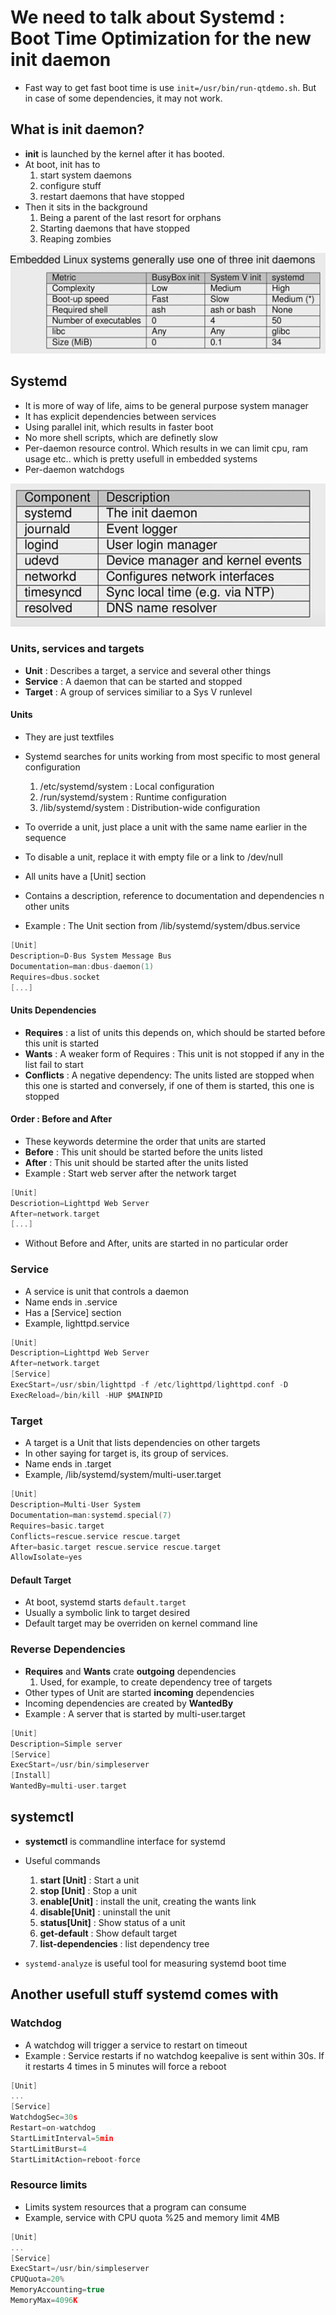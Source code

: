 # We need to talk about Systemd : Boot Time Optimization for the new init daemon
- Fast way to get fast boot time is use <code>init=/usr/bin/run-qtdemo.sh</code>. But in case of some dependencies, it may not work.

## What is init daemon? 
- **init** is launched by the kernel after it has booted.
- At boot, init has to
    1. start system daemons
    2. configure stuff
    3. restart daemons that have stopped
- Then it sits in the background
    1. Being a parent of the last resort for orphans
    2. Starting daemons that have stopped
    3. Reaping zombies

![Init Deamons](.//Images/Compare.PNG)

## Systemd 
- It is more of way of life, aims to be general purpose system manager
- It has explicit dependencies between services
- Using parallel init, which results in faster boot
- No more shell scripts, which are definetly slow
- Per-daemon resource control. Which results in we can limit cpu, ram usage etc.. which is pretty usefull in embedded systems
- Per-daemon watchdogs

![Init Deamons](.//Images/daemons.PNG)

### Units, services and targets
- **Unit** : Describes a target, a service and several other things
- **Service** : A daemon that can be started and stopped
- **Target** : A group of services similiar to a Sys V runlevel

#### Units
- They are just textfiles
- Systemd searches for units working from most specific to most general configuration
    1. /etc/systemd/system : Local configuration
    2. /run/systemd/system : Runtime configuration
    3. /lib/systemd/system : Distribution-wide configuration

- To override a unit, just place a unit with the same name earlier in the sequence
- To disable a unit, replace it with empty file or a link to /dev/null
- All units have a [Unit] section
- Contains a description, reference to documentation and dependencies n other units
- Example : The Unit section from /lib/systemd/system/dbus.service
``` C
[Unit]
Description=D-Bus System Message Bus
Documentation=man:dbus-daemon(1)
Requires=dbus.socket
[...]
```

#### Units Dependencies
- **Requires** : a list of units this depends on, which should be started before this unit is started
- **Wants** : A weaker form of Requires : This unit is not stopped if any in the list fail to start
- **Conflicts** : A negative dependency: The units listed are stopped when this one is started and conversely, if one of them is started, this one is stopped

#### Order : Before and After
- These keywords determine the order that units are started
- **Before** : This unit should be started before the units listed
- **After** : This unit should be started after the units listed
- Example : Start web server after the network target
``` C
[Unit]
Descriotion=Lighttpd Web Server
After=network.target
[...]
```
- Without Before and After, units are started in no particular order

### Service
- A service is unit that controls a daemon
- Name ends in .service
- Has a [Service] section
- Example, lighttpd.service
``` C
[Unit]
Description=Lighttpd Web Server
After=network.target
[Service]
ExecStart=/usr/sbin/lighttpd -f /etc/lighttpd/lighttpd.conf -D
ExecReload=/bin/kill -HUP $MAINPID
```

### Target
- A target is a Unit that lists dependencies on other targets
- In other saying for target is, its group of services.
- Name ends in .target
- Example, /lib/systemd/system/multi-user.target
``` C
[Unit]
Description=Multi-User System
Documentation=man:systemd.special(7)
Requires=basic.target
Conflicts=rescue.service rescue.target
After=basic.target rescue.service rescue.target
AllowIsolate=yes
```

#### Default Target
- At boot, systemd starts <code>default.target</code>
- Usually a symbolic link to target desired
- Default target may be overriden on kernel command line

### Reverse Dependencies
- **Requires** and **Wants** crate **outgoing** dependencies
    1. Used, for example, to create dependency tree of targets
- Other types of Unit are started **incoming** dependencies
- Incoming dependencies are created by **WantedBy**
- Example : A server that is started by multi-user.target
``` C
[Unit]
Description=Simple server
[Service]
ExecStart=/usr/bin/simpleserver
[Install]
WantedBy=multi-user.target
```
## systemctl
- **systemctl** is commandline interface for systemd
- Useful commands
    1. **start [Unit]** : Start a unit
    2. **stop [Unit]** : Stop a unit
    3. **enable[Unit]** : install the unit, creating the wants link
    4. **disable[Unit]** : uninstall the unit
    5. **status[Unit]** : Show status of a unit
    6. **get-default** : Show default target
    7. **list-dependencies** : list dependency tree

- <code>systemd-analyze</code> is useful tool for measuring systemd boot time

## Another usefull stuff systemd comes with

### Watchdog
- A watchdog will trigger a service to restart on timeout
- Example : Service restarts if no watchdog keepalive is sent within 30s. If it restarts 4 times in 5 minutes will force a reboot
``` C
[Unit]
...
[Service]
WatchdogSec=30s
Restart=on-watchdog
StartLimitInterval=5min
StartLimitBurst=4
StartLimitAction=reboot-force
```

### Resource limits
- Limits system resources that a program can consume
- Example, service with CPU quota %25 and memory limit 4MB
``` C
[Unit]
...
[Service]
ExecStart=/usr/bin/simpleserver
CPUQuota=20%
MemoryAccounting=true
MemoryMax=4096K
```